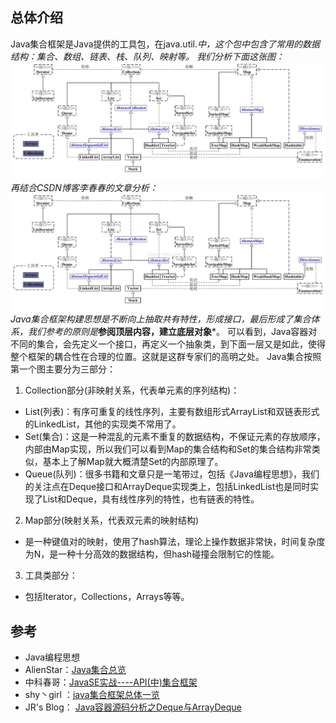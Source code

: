 ﻿## 总体介绍
Java集合框架是Java提供的工具包，在java.util.*中，这个包中包含了常用的数据结构：集合、数组、链表、栈、队列、映射等。
我们分析下面这张图：
![2](../../图片/12月/2.jpg)
再结合CSDN博客李春春的文章分析：
![3](../../图片/12月/3.jpg)
Java集合框架构建思想是不断向上抽取共有特性，形成接口，最后形成了集合体系，我们参考的原则是***参阅顶层内容，建立底层对象***。
可以看到，Java容器对不同的集合，会先定义一个接口，再定义一个抽象类，到下面一层又是如此，使得整个框架的耦合性在合理的位置。这就是这群专家们的高明之处。
Java集合按照第一个图主要分为三部分：
1. Collection部分(非映射关系，代表单元素的序列结构)：
- List(列表)：有序可重复的线性序列，主要有数组形式ArrayList和双链表形式的LinkedList，其他的实现类不常用了。
- Set(集合)：这是一种混乱的元素不重复的数据结构，不保证元素的存放顺序，内部由Map实现，所以我们可以看到Map的集合结构和Set的集合结构非常类似，基本上了解Map就大概清楚Set的内部原理了。
- Queue(队列)：很多书籍和文章只是一笔带过，包括《Java编程思想》，我们的关注点在Deque接口和ArrayDeque实现类上，包括LinkedList也是同时实现了List和Deque，具有线性序列的特性，也有链表的特性。
2. Map部分(映射关系，代表双元素的映射结构)
- 是一种键值对的映射，使用了hash算法，理论上操作数据非常快，时间复杂度为N，是一种十分高效的数据结构，但hash碰撞会限制它的性能。
3. 工具类部分：
- 包括Iterator，Collections，Arrays等等。  
## 参考
- Java编程思想
-  AlienStar：[Java集合总览](http://blog.csdn.net/crave_shy/article/details/17416791)
-  中科春哥：[JavaSE实战----API(中)集合框架](http://blog.csdn.net/zhongkelee/article/details/46801449)
-  shy丶girl ：[java集合框架总体一览](https://yq.aliyun.com/articles/52699)
-  JR's  Blog： [Java容器源码分析之Deque与ArrayDeque](http://blog.jrwang.me/2016/java-collections-deque-arraydeque/)